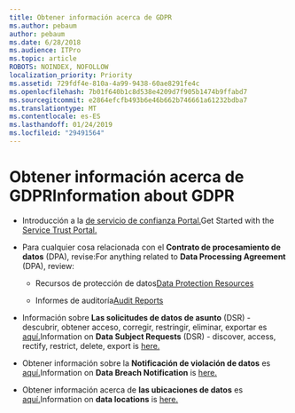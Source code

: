 ```yaml
---
title: Obtener información acerca de GDPR
ms.author: pebaum
author: pebaum
ms.date: 6/28/2018
ms.audience: ITPro
ms.topic: article
ROBOTS: NOINDEX, NOFOLLOW
localization_priority: Priority
ms.assetid: 729fdf4e-810a-4a99-9438-60ae8291fe4c
ms.openlocfilehash: 7b01f640b1c8d538e4209d7f905b1474b9ffabd7
ms.sourcegitcommit: e2864efcfb493b6e46b662b746661a61232bdba7
ms.translationtype: MT
ms.contentlocale: es-ES
ms.lasthandoff: 01/24/2019
ms.locfileid: "29491564"
---
```

# <a name="information-about-gdpr"></a><span data-ttu-id="04189-102">Obtener información acerca de GDPR</span><span class="sxs-lookup"><span data-stu-id="04189-102">Information about GDPR</span></span>

- <span data-ttu-id="04189-103">Introducción a la [de servicio de confianza Portal.](https://servicetrust.microsoft.com/ViewPage/GDPRGetStarted)</span><span class="sxs-lookup"><span data-stu-id="04189-103">Get Started with the [Service Trust Portal.](https://servicetrust.microsoft.com/ViewPage/GDPRGetStarted)</span></span>
    
- <span data-ttu-id="04189-104">Para cualquier cosa relacionada con el **Contrato de procesamiento de datos** (DPA), revise:</span><span class="sxs-lookup"><span data-stu-id="04189-104">For anything related to **Data Processing Agreement** (DPA), review:</span></span> 
    
  - <span data-ttu-id="04189-105">Recursos de protección de datos</span><span class="sxs-lookup"><span data-stu-id="04189-105">[Data Protection Resources](https://servicetrust.microsoft.com/ViewPage/TrustDocuments)</span></span>
    
  - <span data-ttu-id="04189-106">Informes de auditoría</span><span class="sxs-lookup"><span data-stu-id="04189-106">[Audit Reports](https://servicetrust.microsoft.com/ViewPage/MSComplianceGuide)</span></span>
    
- <span data-ttu-id="04189-107">Información sobre **Las solicitudes de datos de asunto** (DSR) - descubrir, obtener acceso, corregir, restringir, eliminar, exportar es [aquí.](https://docs.microsoft.com/en-us/microsoft-365/compliance/gdpr-dsr-office365)</span><span class="sxs-lookup"><span data-stu-id="04189-107">Information on **Data Subject Requests** (DSR) - discover, access, rectify, restrict, delete, export is [here.](https://docs.microsoft.com/en-us/microsoft-365/compliance/gdpr-dsr-office365)</span></span>
    
- <span data-ttu-id="04189-108">Obtener información sobre la **Notificación de violación de datos** es [aquí.](https://servicetrust.microsoft.com/ViewPage/GDPRBreach)</span><span class="sxs-lookup"><span data-stu-id="04189-108">Information on **Data Breach Notification** is [here.](https://servicetrust.microsoft.com/ViewPage/GDPRBreach)</span></span>
    
- <span data-ttu-id="04189-109">Obtener información acerca de **las ubicaciones de datos** es [aquí.](https://products.office.com/en-us/where-is-your-data-located?ms.officeurl=datamaps&amp;geo=All#All)</span><span class="sxs-lookup"><span data-stu-id="04189-109">Information on **data locations** is [here.](https://products.office.com/en-us/where-is-your-data-located?ms.officeurl=datamaps&amp;geo=All#All)</span></span>
    

